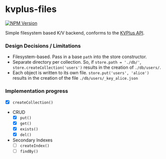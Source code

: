 # kvplus-files

[![NPM Version](https://img.shields.io/npm/v/kvplus-files.svg?style=flat)](https://npm.im/kvplus-files)

Simple filesystem based K/V backend, conforms to the
[KVPlus API](https://github.com/interop-alliance/kvplus-js).

### Design Decisions / Limitations

* Filesystem-based. Pass in a base `path` into the store constructor.
* Separate directory per collection. So, if `store.path = './db/'`,
   `store.createCollection('users')` results in the creation of `./db/users/`.
* Each object is written to its own file.
  `store.put('users', 'alice')` results in the creation of the file
  `./db/users/_key_alice.json`

### Implementation progress

* [x] `createCollection()`
* CRUD
  - [x] `put()`
  - [x] `get()`
  - [x] `exists()`
  - [x] `del()`
* Secondary Indexes
  - [ ] `createIndex()`
  - [ ] `findBy()`
